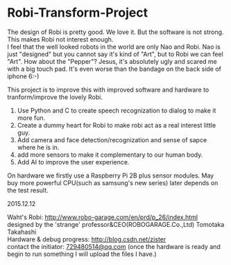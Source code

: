# Robi-Transform-Project
The design of Robi is pretty good. We love it. But the software is not strong. This makes Robi not interest enough.   <br/>
I feel that the well looked robots in the world are only Nao and Robi. Nao is just "designed" but you cannot say it's kind of "Art", but to Robi we can feel "Art". How about the "Pepper"? Jesus, it's absolutely ugly and scared me with a big touch pad. It's even worse than the bandage on the back side of iphone 6:-)   <br/>

This project is to improve this with improved software and hardware to tranform/improve the lovely Robi. <br/>
1. Use Python and C to create speech recognization to dialog to make it more fun. <br/>
2. Create a dummy heart for Robi to make robi act as a real interest little guy. <br/>
3. Add camera and face detection/recognization and sense of sapce where he is in. <br/>
4. add more sensors to make it complementary to our human body. <br/>
5. Add AI to improve the user experience. <br/>

On hardware we firstly use a Raspberry Pi 2B plus sensor modules. May buy more powerful CPU(such as samsung's new series) later depends on the test result. <br/>


2015.12.12 <br/>

Waht's Robi: http://www.robo-garage.com/en/prd/p_26/index.html  <br/> 
designed by the 'strange' professor&CEO(ROBOGARAGE.Co.,Ltd) Tomotaka Takahashi  <br/> 
Hardware & debug progress: http://blog.csdn.net/zister <br/>
contact the initiator: 729480514@qq.com (once the hardware is ready and begin to run something I will upload the files I have.) <br/>
